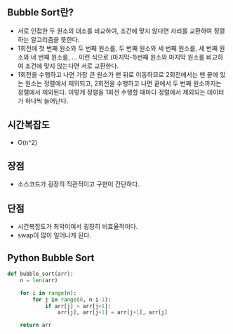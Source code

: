 ## Bubble Sort란?
- 서로 인접한 두 원소의 대소를 비교하여, 조건에 맞지 않다면 자리를 교환하여 정렬하는 알고리즘을 뜻한다.
- 1회전에 첫 번째 원소와 두 번째 원소를, 두 번째 원소와 세 번째 원소를, 세 번째 원소와 네 번째 원소를, … 이런 식으로 (마지막-1)번째 원소와 마지막 원소를 비교하여 조건에 맞지 않는다면 서로 교환한다.
- 1회전을 수행하고 나면 가장 큰 원소가 맨 뒤로 이동하므로 2회전에서는 맨 끝에 있는 원소는 정렬에서 제외되고, 2회전을 수행하고 나면 끝에서 두 번째 원소까지는 정렬에서 제외된다. 이렇게 정렬을 1회전 수행할 때마다 정렬에서 제외되는 데이터가 하나씩 늘어난다.

## 시간복잡도
- O(n^2)

## 장점
- 소스코드가 굉장히 직관적이고 구현이 간단하다.

## 단점
- 시간복잡도가 최악이여서 굉장히 비효율적이다.
- swap이 많이 일어나게 된다.

## Python Bubble Sort
```python
def bubble_sort(arr):
    n = len(arr)

    for i in range(n):
        for j in range(0, n-i-1):
            if arr[j] > arr[j+1]:
                arr[j], arr[j+1] = arr[j+1], arr[j]

    return arr
```